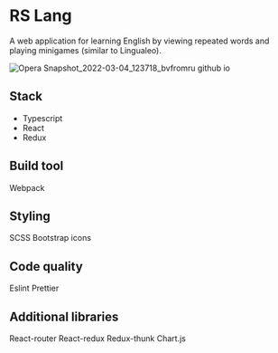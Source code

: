 # RS Lang
A web application for learning English by viewing repeated words and playing minigames (similar to Lingualeo). 

![Opera Snapshot_2022-03-04_123718_bvfromru github io](https://user-images.githubusercontent.com/18407108/159107305-c518a3cd-8724-4f7a-bd6c-ffea975a0424.png)

## Stack
- Typescript
- React
- Redux

## Build tool
Webpack

## Styling
SCSS
Bootstrap icons

## Code quality
Eslint
Prettier

## Additional libraries
React-router
React-redux
Redux-thunk
Chart.js
